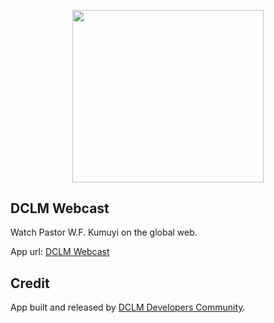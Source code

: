 <p align="center"><a href="https://dclm.org" target="_blank"><img src="https://dclmcloud.s3.amazonaws.com/img/logo.png" width="306.5" height="275.5"></a></p>

## DCLM Webcast

Watch Pastor W.F. Kumuyi on the global web.

App url: [DCLM Webcast](https://webcast.dclm.org)


## Credit

App built and released by [DCLM Developers Community](https://developers.dclm.org).
